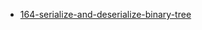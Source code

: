 - [164-serialize-and-deserialize-binary-tree](https://leetcode.com/problems/serialize-and-deserialize-binary-tree/)
